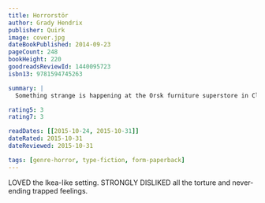 ```yaml
---
title: Horrorstör
author: Grady Hendrix
publisher: Quirk
image: cover.jpg
dateBookPublished: 2014-09-23
pageCount: 248
bookHeight: 220
goodreadsReviewId: 1440095723
isbn13: 9781594745263

summary: |
  Something strange is happening at the Orsk furniture superstore in Cleveland, Ohio. Every morning, employees arrive to find broken Kjerring bookshelves, shattered Glans water goblets, and smashed Liripip wardrobes. Sales are down, security cameras reveal nothing, and store managers are panicking. To unravel the mystery, three employees volunteer to work a nine-hour dusk-till-dawn shift. In the dead of the night, they’ll patrol the empty showroom floor, investigate strange sights and sounds, and encounter horrors that defy the imagination. A traditional haunted house story in a thoroughly contemporary setting, Horrorstör comes packaged in the form of a glossy mail order catalog, complete with product illustrations, a home delivery order form, and a map of Orsk’s labyrinthine showroom.

rating5: 3
rating7: 3

readDates: [[2015-10-24, 2015-10-31]]
dateRated: 2015-10-31
dateReviewed: 2015-10-31

tags: [genre-horror, type-fiction, form-paperback]
---
```


LOVED the Ikea-like setting. STRONGLY DISLIKED all the torture and never-ending trapped feelings.
